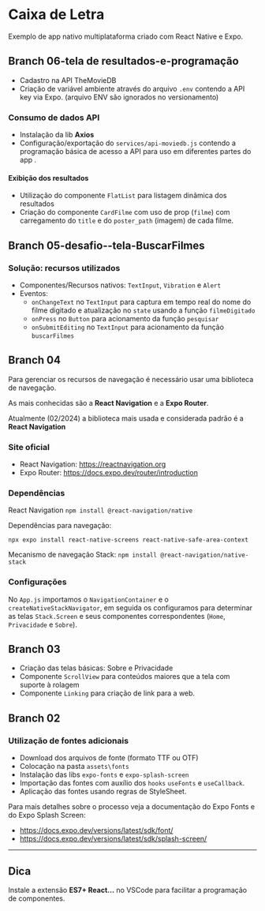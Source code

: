 # Caixa de Letra

Exemplo de app nativo multiplataforma criado com React Native e Expo.

## Branch 06-tela de resultados-e-programação

- Cadastro na API TheMovieDB
- Criação de variável ambiente através do arquivo `.env`
  contendo a API key via Expo. (arquivo ENV são ignorados no versionamento)

### Consumo de dados API

- Instalação da lib **Axios**
- Configuração/exportação do `services/api-moviedb.js` contendo a programação básica de acesso a API para uso em diferentes partes do app .

#### Exibição dos resultados

- Utilização do componente `FlatList` para listagem dinâmica dos resultados
- Criação do componente `CardFilme` com uso de prop (`filme`) com carregamento do `title` e do `poster_path` (imagem) de cada filme.

## Branch 05-desafio--tela-BuscarFilmes

### Solução: recursos utilizados

- Componentes/Recursos nativos: `TextInput`, `Vibration` e `Alert`
- Eventos:
  - `onChangeText` no `TextInput` para captura em tempo real do nome do filme digitado e atualização no `state` usando a função `filmeDigitado`
  - `onPress` no `Button` para acionamento da função `pesquisar`
  - `onSubmitEditing` no `TextInput` para acionamento da função `buscarFilmes`

## Branch 04

Para gerenciar os recursos de navegação é necessário usar uma biblioteca de navegação.

As mais conhecidas são a **React Navigation** e a **Expo Router**.

Atualmente (02/2024) a biblioteca mais usada e considerada padrão é a **React Navigation**

### Site oficial

- React Navigation: https://reactnavigation.org
- Expo Router: https://docs.expo.dev/router/introduction

### Dependências

React Navigation `npm install @react-navigation/native`

Dependências para navegação:

`npx expo install react-native-screens react-native-safe-area-context`

Mecanismo de navegação Stack: `npm install @react-navigation/native-stack`

### Configurações

No `App.js` importamos o `NavigationContainer` e o `createNativeStackNavigator`, em seguida os configuramos para determinar as telas `Stack.Screen` e seus componentes correspondentes (`Home`, `Privacidade` e `Sobre`).

## Branch 03

- Criação das telas básicas: Sobre e Privacidade
- Componente `ScrollView` para conteúdos maiores que a tela com suporte à rolagem
- Componente `Linking` para criação de link para a web.

## Branch 02

### Utilização de fontes adicionais

- Download dos arquivos de fonte (formato TTF ou OTF)
- Colocação na pasta `assets\fonts`
- Instalação das libs `expo-fonts` e `expo-splash-screen`
- Importação das fontes com auxílio dos `hooks` `useFonts` e `useCallback`.
- Aplicação das fontes usando regras de StyleSheet.

Para mais detalhes sobre o processo veja a documentação do Expo Fonts e do Expo Splash Screen:

- https://docs.expo.dev/versions/latest/sdk/font/
- https://docs.expo.dev/versions/latest/sdk/splash-screen/

---

## Dica

Instale a extensão **ES7+ React...** no VSCode para facilitar a programação de componentes.
